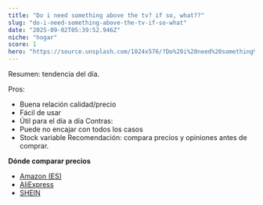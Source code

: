 ```yaml
---
title: "Do i need something above the tv? if so, what??"
slug: "do-i-need-something-above-the-tv-if-so-what"
date: "2025-09-02T05:39:52.946Z"
niche: "hogar"
score: 1
hero: "https://source.unsplash.com/1024x576/?Do%20i%20need%20something%20above%20the%20tv%3F%20if%20so%2C%20what%3F%3F"
---
```


Resumen: tendencia del día.

Pros:
- Buena relación calidad/precio
- Fácil de usar
- Útil para el día a día
Contras:
- Puede no encajar con todos los casos
- Stock variable
Recomendación: compara precios y opiniones antes de comprar.

**Dónde comparar precios**
- [Amazon (ES)](https://www.amazon.es/s?k=Do%20i%20need%20something%20above%20the%20tv%3F%20if%20so%2C%20what%3F%3F&tag=teknovashop25-21&language=es_ES)
- [AliExpress](https://es.aliexpress.com/wholesale?SearchText=Do%20i%20need%20something%20above%20the%20tv%3F%20if%20so%2C%20what%3F%3F)
- [SHEIN](https://es.shein.com/pdsearch/Do%20i%20need%20something%20above%20the%20tv%3F%20if%20so%2C%20what%3F%3F/)

